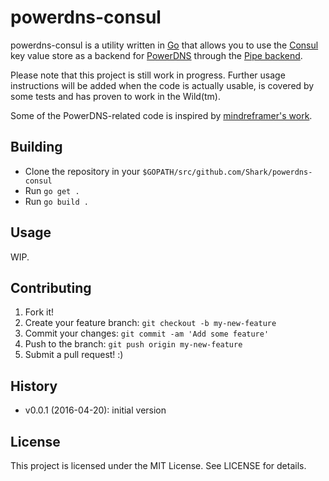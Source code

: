 # powerdns-consul

powerdns-consul is a utility written in [Go](https://golang.org) that allows you
to use the [Consul](https://consul.io) key value store as a backend for
[PowerDNS](https://www.powerdns.com) through the [Pipe backend](https://doc.powerdns.com/md/authoritative/backend-pipe/).

Please note that this project is still work in progress. Further usage
instructions will be added when the code is actually usable, is covered by
some tests and has proven to work in the Wild(tm).

Some of the PowerDNS-related code is inspired by [mindreframer's work](https://github.com/mindreframer/golang-stuff/blob/master/github.com/youtube/vitess/go/cmd/zkns2pdns/pdns.go).

## Building

- Clone the repository in your `$GOPATH/src/github.com/Shark/powerdns-consul`
- Run `go get .`
- Run `go build .`

## Usage

WIP.

## Contributing
1. Fork it!
2. Create your feature branch: `git checkout -b my-new-feature`
3. Commit your changes: `git commit -am 'Add some feature'`
4. Push to the branch: `git push origin my-new-feature`
5. Submit a pull request! :)

## History

- v0.0.1 (2016-04-20): initial version

## License

This project is licensed under the MIT License. See LICENSE for details.
